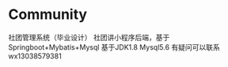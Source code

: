 # Community
社团管理系统（毕业设计）
社团讲小程序后端，基于Springboot+Mybatis+Mysql
基于JDK1.8 Mysql5.6
有疑问可以联系wx13038579381
